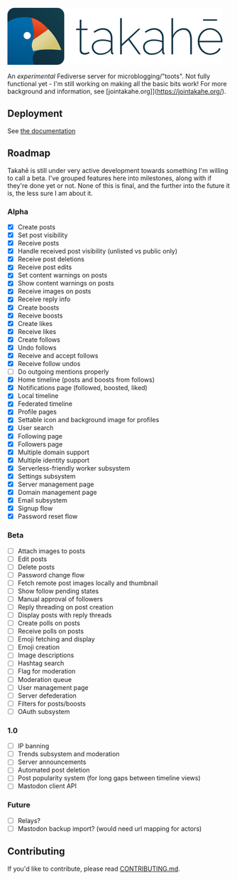 ![takahē](static/img/logo-128.png)

An *experimental* Fediverse server for microblogging/"toots". Not fully functional yet -
I'm still working on making all the basic bits work! For more background and information,
see [jointakahe.org]](https://jointakahe.org/).



## Deployment

See [the documentation](https://takahe-server.readthedocs.io)

## Roadmap

Takahē is still under very active development towards something I'm willing to
call a beta. I've grouped features here into milestones, along with if they're
done yet or not. None of this is final, and the further into the future it is,
the less sure I am about it.

### Alpha

- [x] Create posts
- [x] Set post visibility
- [x] Receive posts
- [x] Handle received post visibility (unlisted vs public only)
- [x] Receive post deletions
- [x] Receive post edits
- [x] Set content warnings on posts
- [x] Show content warnings on posts
- [x] Receive images on posts
- [x] Receive reply info
- [x] Create boosts
- [x] Receive boosts
- [x] Create likes
- [x] Receive likes
- [x] Create follows
- [x] Undo follows
- [x] Receive and accept follows
- [x] Receive follow undos
- [ ] Do outgoing mentions properly
- [x] Home timeline (posts and boosts from follows)
- [x] Notifications page (followed, boosted, liked)
- [x] Local timeline
- [x] Federated timeline
- [x] Profile pages
- [x] Settable icon and background image for profiles
- [x] User search
- [x] Following page
- [x] Followers page
- [x] Multiple domain support
- [x] Multiple identity support
- [x] Serverless-friendly worker subsystem
- [x] Settings subsystem
- [x] Server management page
- [x] Domain management page
- [x] Email subsystem
- [x] Signup flow
- [x] Password reset flow

### Beta

- [ ] Attach images to posts
- [ ] Edit posts
- [ ] Delete posts
- [ ] Password change flow
- [ ] Fetch remote post images locally and thumbnail
- [ ] Show follow pending states
- [ ] Manual approval of followers
- [ ] Reply threading on post creation
- [ ] Display posts with reply threads
- [ ] Create polls on posts
- [ ] Receive polls on posts
- [ ] Emoji fetching and display
- [ ] Emoji creation
- [ ] Image descriptions
- [ ] Hashtag search
- [ ] Flag for moderation
- [ ] Moderation queue
- [ ] User management page
- [ ] Server defederation
- [ ] Filters for posts/boosts
- [ ] OAuth subsystem

### 1.0

- [ ] IP banning
- [ ] Trends subsystem and moderation
- [ ] Server announcements
- [ ] Automated post deletion
- [ ] Post popularity system (for long gaps between timeline views)
- [ ] Mastodon client API

### Future

- [ ] Relays?
- [ ] Mastodon backup import? (would need url mapping for actors)

## Contributing

If you'd like to contribute, please read [CONTRIBUTING.md](./CONTRIBUTING.md).
